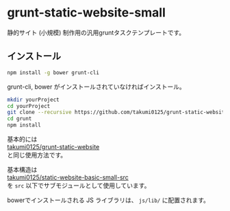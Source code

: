 grunt-static-website-small
===============================

静的サイト (小規模) 制作用の汎用gruntタスクテンプレートです。

## インストール
```bash
npm install -g bower grunt-cli
```
grunt-cli, bower がインストールされていなければインストール。
```bash
mkdir yourProject
cd yourProject
git clone --recursive https://github.com/takumi0125/grunt-static-website-small.git .
cd grunt
npm install
```

基本的には  
<a href="https://github.com/takumi0125/grunt-static-website" target="_blank">takumi0125/grunt-static-website</a>  
と同じ使用方法です。

基本構造は  
<a href="https://github.com/takumi0125/static-website-basic-small-src" target="_blank">takumi0125/static-website-basic-small-src</a>  
を `src`  以下でサブモジュールとして使用しています。


bowerでインストールされる JS ライブラリは、 `js/lib/` に配置されます。
